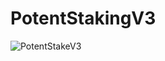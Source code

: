 # PotentStakingV3

![PotentStakeV3](https://user-images.githubusercontent.com/81981737/180608269-04d483e5-9835-4cd9-9a5a-192284e78113.jpg)
